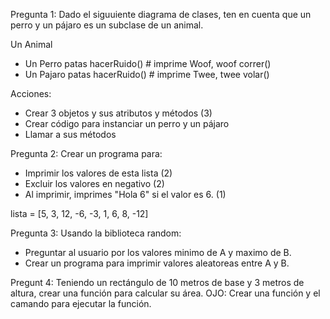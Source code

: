 Pregunta 1:
Dado el siguuiente diagrama de clases, ten en cuenta que un perro y un pájaro es un subclase de un animal.

Un Animal
 - Un Perro
    patas
    hacerRuido()  # imprime Woof, woof
    correr()
 - Un Pajaro
    patas
    hacerRuido() # imprime Twee, twee
    volar()
    
Acciones:
- Crear 3 objetos y sus atributos y métodos (3)
- Crear código para instanciar un perro y un pájaro
- Llamar a sus métodos


Pregunta 2:
Crear un programa para:
- Imprimir los valores de esta lista (2)
- Excluir los valores en negativo (2)
- Al imprimir, imprimes "Hola 6" si el valor es 6. (1)

lista = [5, 3, 12, -6, -3, 1, 6, 8, -12]


Pregunta 3:
Usando la biblioteca random:
- Preguntar al usuario por los valores minimo de A y maximo de B.
- Crear un programa para imprimir valores aleatoreas entre A y B.
 
Pregunt 4:
Teniendo un rectángulo de 10 metros de base y 3 metros de altura, crear una función para calcular su área. OJO: Crear una función y el camando para ejecutar la función.
